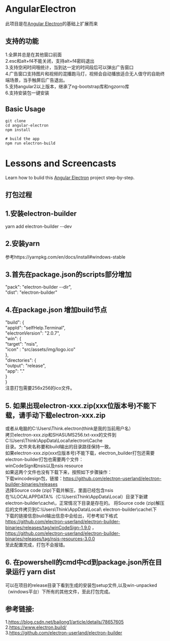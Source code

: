 # AngularElectron

此项目是在[Angular Electron](https://angularfirebase.com/lessons/desktop-apps-with-electron-and-angular/)的基础上扩展而来
## 支持的功能
1.全屏并总是在其他窗口前面  
2.esc和alt+f4不能关闭，支持alt+f4密码退出  
3.支持空闲时间哦统计，当到达一定的时间段后可以弹出广告窗口  
4.广告窗口支持图片和视频的混播跑马灯，视频会自动播放适合无人值守的自助终端场景，当手触屏后广告退出。  
5.支持angular2以上版本，继承了ng-bootstrap库和ngzorro库  
6.支持安装包一键安装  

## Basic Usage

```shell
git clone
cd angular-electron
npm install

# build the app
npm run electron-build
```

# Lessons and Screencasts

Learn how to bulid this [Angular Electron](https://angularfirebase.com/lessons/desktop-apps-with-electron-and-angular/) project step-by-step. 
## 打包过程
## 1.安装electron-builder
  yarn add electron-builder --dev
## 2.安装yarn
   参考https://yarnpkg.com/en/docs/install#windows-stable
##  3.首先在package.json的scripts部分增加
 "pack": "electron-builder --dir",  
 "dist": "electron-builder"  
##  4.在package.json 增加build节点
"build": {  
    "appId": "selfHelp.Terminal",  
    "electronVersion": "2.0.7",  
    "win": {  
      "target": "nsis",  
      "icon" : "src/assets/img/logo.ico"  
    },  
     "directories": {  
      "output": "release",  
      "app": "."  
    }  
  }  
  注意打包需要256x256的ico文件。  
## 5. 如果出现electron-xxx.zip(xxx位版本号)不能下载，请手动下载electron-xxx.zip
   或者从电脑的C:\Users\Think\.electron(think是我的当前用户名）    
   拷贝electron-xxx.zip和SHASUMS256.txt-xxx的文件到C:\Users\Think\AppData\Local\electron\Cache  
   目录。文件夹名称要和build输出的目录路径保持一致。  
   如果electron-xxx.zip(xxx位版本号)不能下载，electron_builder打包还需要electron-builder打包也需要两个文件：  
   winCodeSign和nsis以及nsis resource  
   如果这两个文件也没有下载下来，按照如下步骤操作：  
   下载wincodesign包，链接：https://github.com/electron-userland/electron-builder-binaries/releases  
   选择Source code (zip)下载并解压，里面已经包含nsis    
   在%LOCALAPPDATA%（C:\Users\Think\AppData\Local）目录下新建electron-builder\cache\，正常情况下目录是存在的。
   将Source code (zip)解压后的文件拷贝到C:\Users\Think\AppData\Local\ electron-builder\cache\下  
   下载的链接信息build输出信息中会给出，可参考如下格式  
   https://github.com/electron-userland/electron-builder-binaries/releases/tag/winCodeSign-1.9.0 ，  
   https://github.com/electron-userland/electron-builder-binaries/releases/tag/nsis-resources-3.0.0  
   至此配置完成，打包不会报错。  
## 6. 在powershell的cmd中cd到package.json所在目录运行 yarn dist
   可以在项目的release目录下看到生成的安装包setup文件,以及win-unpacked（windows平台）下所有的其他文件，至此打包完成。
   
##  参考链接:
   1.https://blog.csdn.net/bailong1/article/details/78657605  
   2.https://www.electron.build/  
   3.https://github.com/electron-userland/electron-builder  
   


